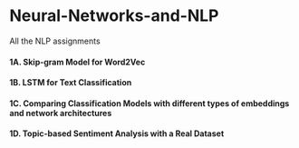 # Neural-Networks-and-NLP
All the NLP assignments 

#### 1A. Skip-gram Model for Word2Vec 
#### 1B. LSTM for Text Classification
#### 1C. Comparing Classification Models with different types of embeddings and network architectures
#### 1D. Topic-based Sentiment Analysis with a Real Dataset

